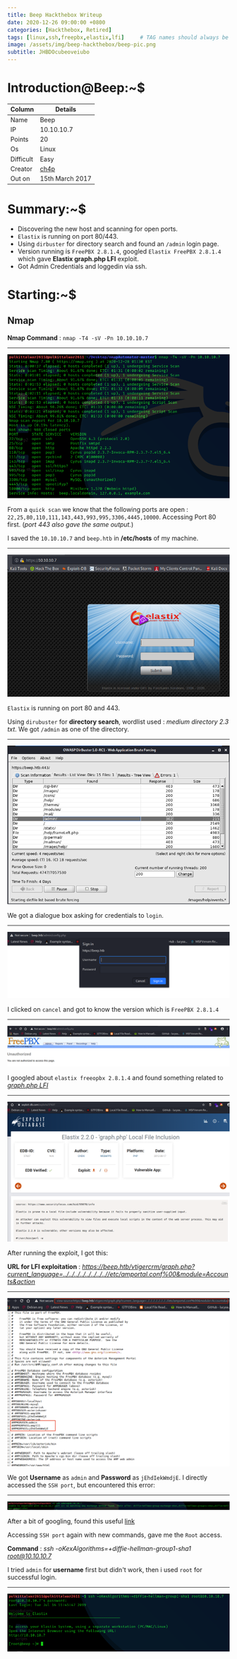 ```yaml
---
title: Beep Hackthebox Writeup
date: 2020-12-26 09:00:00 +0800
categories: [Hackthebox, Retired]
tags: [linux,ssh,freepbx,elastix,lfi]     # TAG names should always be lowercase
image: /assets/img/beep-hackthebox/beep-pic.png
subtitle: JHBDOcubeoveiubo
---
```



# Introduction@Beep:~$


Column | Details
------------ | -------------
Name | Beep
IP | 10.10.10.7
Points | 20
Os | Linux
Difficult | Easy
Creator | [ch4p](https://www.hackthebox.eu/home/users/profile/1)
Out on | 15th March 2017

# Summary:~$

* Discovering the new host and scanning for open ports.
* `Elastix` is running on port 80/443.
* Using `dirbuster` for directory search and found an `/admin` login page.
* Version running is `FreePBX 2.8.1.4`, googled `Elastix FreePBX 2.8.1.4` which gave **Elastix graph.php LFI** exploit.
* Got Admin Credentials and loggedin via ssh.

# Starting:~$

## Nmap

**Nmap Command** : `nmap -T4 -sV -Pn 10.10.10.7`

___
![](/assets/img/beep-hackthebox/nmap-scan-1.png)

From a `quick scan` we know that the following ports are open : `22,25,80,110,111,143,443,993,995,3306,4445,10000`.
Accessing Port 80 first. (*port 443 also gave the same output.*)

I saved the `10.10.10.7` and `beep.htb` in **/etc/hosts** of my machine.

___
![](/assets/img/beep-hackthebox/port-80-2.png)

`Elastix` is running on port 80 and 443.

Using `dirubuster` for **directory search**, wordlist used : *medium directory 2.3 txt*. We got `/admin` as one of the directory.

___
![](/assets/img/beep-hackthebox/dirbuster-2.png)

We got a dialogue box asking for credentials to `login`.

___
![](/assets/img/beep-hackthebox/admin-page-3.png)

I clicked on `cancel` and got to know the version which is `FreePBX 2.8.1.4`

___
![](/assets/img/beep-hackthebox/unauthorized-admin-page-4.png)

I googled about `elastix freeopbx 2.8.1.4` and found something related to [*graph.php LFI*](https://www.exploit-db.com/exploits/37637)

___
![](/assets/img/beep-hackthebox/lfi-exploit-7.png)

After running the exploit, I got this:

**URL for LFI exploitation** : *https://beep.htb/vtigercrm/graph.php?current_language=../../../../../../../..//etc/amportal.conf%00&module=Accounts&action*

___
![](/assets/img/beep-hackthebox/LFI-username-and-passwords-10.png)

We got **Username** as `admin` and **Password** as `jEhdIekWmdjE`.
I directly accessed the `SSH port`, but encountered this error:

___
![](/assets/img/beep-hackthebox/accessing-ssh-with-admin-creds-14.png)

After a bit of googling, found this useful [link]( https://unix.stackexchange.com/questions/340844/how-to-enable-diffie-hellman-group1-sha1-key-exchange-on-debian-8-0)

Accessing `SSH port` again with new commands, gave me the `Root` access.

**Command** : *ssh -oKexAlgorithms=+diffie-hellman-group1-sha1 root@10.10.10.7*

I tried `admin` for **username** first but didn't work, then i used `root` for successful login.

___
![](/assets/img/beep-hackthebox/loggedin-as-root-15.png)
